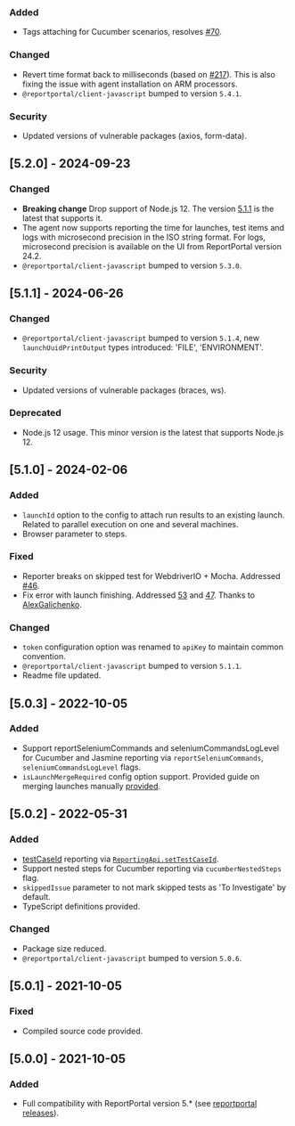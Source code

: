 ### Added
- Tags attaching for Cucumber scenarios, resolves [#70](https://github.com/reportportal/agent-js-webdriverio/issues/70).
### Changed
- Revert time format back to milliseconds (based on [#217](https://github.com/reportportal/client-javascript/issues/217#issuecomment-2659843471)).
  This is also fixing the issue with agent installation on ARM processors.
- `@reportportal/client-javascript` bumped to version `5.4.1`.
### Security
- Updated versions of vulnerable packages (axios, form-data).

## [5.2.0] - 2024-09-23
### Changed
- **Breaking change** Drop support of Node.js 12. The version [5.1.1](https://github.com/reportportal/agent-js-webdriverio/releases/tag/v5.1.1) is the latest that supports it.
- The agent now supports reporting the time for launches, test items and logs with microsecond precision in the ISO string format.
For logs, microsecond precision is available on the UI from ReportPortal version 24.2.
- `@reportportal/client-javascript` bumped to version `5.3.0`.

## [5.1.1] - 2024-06-26
### Changed
- `@reportportal/client-javascript` bumped to version `5.1.4`, new `launchUuidPrintOutput` types introduced: 'FILE', 'ENVIRONMENT'.
### Security
- Updated versions of vulnerable packages (braces, ws).
### Deprecated
- Node.js 12 usage. This minor version is the latest that supports Node.js 12.

## [5.1.0] - 2024-02-06
### Added
- `launchId` option to the config to attach run results to an existing launch. Related to parallel execution on one and several machines.
- Browser parameter to steps.
### Fixed
- Reporter breaks on skipped test for WebdriverIO + Mocha. Addressed [#46](https://github.com/reportportal/agent-js-webdriverio/issues/46).
- Fix error with launch finishing. Addressed [53](https://github.com/reportportal/agent-js-webdriverio/issues/53) and [47](https://github.com/reportportal/agent-js-webdriverio/issues/47). Thanks to [AlexGalichenko](https://github.com/AlexGalichenko).
### Changed
- `token` configuration option was renamed to `apiKey` to maintain common convention.
- `@reportportal/client-javascript` bumped to version `5.1.1`.
- Readme file updated.

## [5.0.3] - 2022-10-05
### Added
- Support reportSeleniumCommands and seleniumCommandsLogLevel for Cucumber and Jasmine reporting via `reportSeleniumCommands`, `seleniumCommandsLogLevel` flags.
- `isLaunchMergeRequired` config option support. Provided guide on merging launches manually [provided](README.md#manual-merge-launches).

## [5.0.2] - 2022-05-31
### Added
- [testCaseId](https://reportportal.io/docs/Test-case-ID%3Ewhat-is-it-test-case-id) reporting via [`ReportingApi.setTestCaseId`](README.md#setTestCaseId).
- Support nested steps for Cucumber reporting via `cucumberNestedSteps` flag.
- `skippedIssue` parameter to not mark skipped tests as 'To Investigate' by default.
- TypeScript definitions provided.
### Changed
- Package size reduced.
- `@reportportal/client-javascript` bumped to version `5.0.6`.

## [5.0.1] - 2021-10-05
### Fixed
- Compiled source code provided.

## [5.0.0] - 2021-10-05
### Added
- Full compatibility with ReportPortal version 5.* (see [reportportal releases](https://github.com/reportportal/reportportal/releases)).
